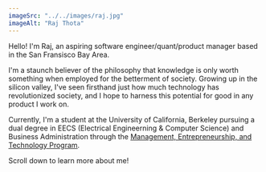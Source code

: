 ```yaml
---
imageSrc: "../../images/raj.jpg"
imageAlt: "Raj Thota"
---
```


Hello! I'm Raj, an aspiring software engineer/quant/product manager based in the San Fransisco Bay Area.

I'm a staunch believer of the philosophy that knowledge is only worth something when employed for the betterment of society. Growing up in the silicon valley, I've seen firsthand just how much technology has revolutionized society, and I hope to harness this potential for good in any product I work on. 

Currently, I'm a student at the University of California, Berkeley pursuing a dual degree in EECS (Electrical Engineerning & Computer Science) and Business Administration through the <a href="https://met.berkeley.edu/" target="_blank" rel="nofollow noopener noreferrer" aria-label="External Link"><u>Management, Entrepreneurship, and Technology Program</u></a>.

Scroll down to learn more about me!

